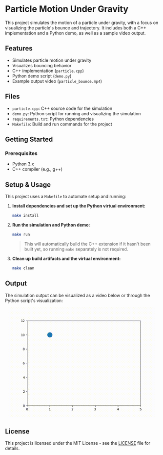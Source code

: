 # Particle Motion Under Gravity

This project simulates the motion of a particle under gravity, with a focus on visualizing the particle's bounce and trajectory. It includes both a C++ implementation and a Python demo, as well as a sample video output.

## Features
- Simulates particle motion under gravity
- Visualizes bouncing behavior
- C++ implementation (`particle.cpp`)
- Python demo script (`demo.py`)
- Example output video (`particle_bounce.mp4`)

## Files
- `particle.cpp`: C++ source code for the simulation
- `demo.py`: Python script for running and visualizing the simulation
- `requirements.txt`: Python dependencies
- `Makefile`: Build and run commands for the project

## Getting Started

### Prerequisites
- Python 3.x
- C++ compiler (e.g., g++)


## Setup & Usage

This project uses a `Makefile` to automate setup and running:

1. **Install dependencies and set up the Python virtual environment:**
   ```bash
   make install
   ```


2. **Run the simulation and Python demo:**
   ```bash
   make run
   ```
   > This will automatically build the C++ extension if it hasn't been built yet, so running `make` separately is not required.

4. **Clean up build artifacts and the virtual environment:**
   ```bash
   make clean
   ```


## Output


The simulation output can be visualized as a video below or through the Python script's visualization:

<p align="center">
   <img src="particle_bounce.gif" alt="Particle motion simulation" width="480" />
</p>

## License
This project is licensed under the MIT License - see the [LICENSE](LICENSE) file for details.

